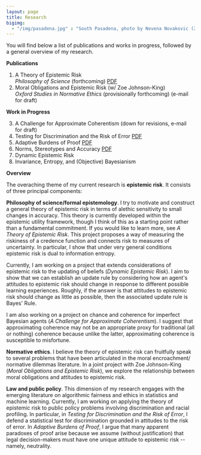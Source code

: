 ```yaml
---
layout: page
title: Research
bigimg:
  - "/img/pasadena.jpg" : "South Pasadena, photo by Nevena Novakovic (2018)"
---
```

You will find below a list of publications and works in progress, followed by a general overview of my research.  

**Publications**
1. A Theory of Epistemic Risk  
  _Philosophy of Science_ (forthcoming) [PDF](research/babic_ter.pdf)
2. Moral Obligations and Epistemic Risk (w/ Zoe Johnson-King)  
  _Oxford Studies in Normative Ethics_ (provisionally forthcoming) (e-mail for draft)

**Work in Progress** 

<ol start="3">
  <li>A Challenge for Approximate Coherentism (down for revisions, e-mail for draft) </li>
  <li>Testing for Discrimination and the Risk of Error <a href="babic_tfd.pdf">PDF</a> </li>
  <li>Adaptive Burdens of Proof <a href="babic_abp.pdf">PDF</a> </li>
  <li>Norms, Stereotypes and Accuracy <a href="babic_nsa.pdf">PDF</a> </li>
  <li>Dynamic Epistemic Risk </li>
  <li>Invariance, Entropy, and (Objective) Bayesianism </li>
</ol> 

**Overview**
  
The overaching theme of my current research is **epistemic risk**. It consists of three principal components:

**Philosophy of science/formal epistemology**. I try to motivate and construct a general theory of epistemic risk in terms of alethic sensitivity to small changes in accuracy. This theory is currently developed within the epistemic utility framework, though I think of this as a starting point rather than a fundamental commitment. If you would like to learn more, see _A Theory of Epistemic Risk_. This project proposes a way of measuring the riskiness of a credence function and connects risk to measures of uncertainty. In particular, I show that under very general conditions epistemic risk is dual to information entropy. 

Currently, I am working on a project that extends considerations of epistemic risk to the updating of beliefs (_Dynamic Epistemic Risk_). I aim to show that we can establish an update rule by considering how an agent's attitudes to epistemic risk should change in response to different possible learning experiences. Roughly, if the answer is that attitudes to epistemic risk should change as little as possible, then the associated update rule is Bayes' Rule. 

I am also working on a project on chance and coherence for imperfect Bayesian agents (_A Challenge for Approximate Coherentism_). I suggest that approximating coherence may not be an appropriate proxy for traditional (all or nothing) coherence because unlike the latter, approximating coherence is susceptible to misfortune. 

**Normative ethics**. I believe the theory of epistemic risk can fruitfully speak to several problems that have been articulated in the moral encroachment/ normative dilemmas literature. In a joint project with Zoe Johnson-King (_Moral Obligations and Epistemic Risk_), we explore the relationship between moral obligations and attitudes to epistemic risk.

**Law and public policy**. This dimension of my research engages with the emerging literature on algorithmic fairness and ethics in statistics and machine learning. Currently, I am working on applying the theory of epistemic risk to public policy problems involving discrimination and racial profiling. In particular, in _Testing for Discrimination and the Risk of Error_, I defend a statistical test for discrimination grounded in attitudes to the risk of error. In _Adaptive Burdens of Proof_, I argue that many apparent paradoxes of proof arise because we assume (without justification) that legal decision-makers must have one unique attitude to epistemic risk -- namely, neutrality.  
